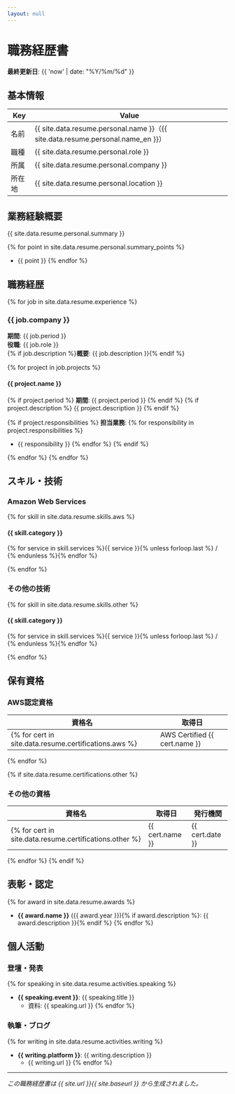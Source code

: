 ```yaml
---
layout: null
---
```

# 職務経歴書

**最終更新日**: {{ 'now' | date: "%Y/%m/%d" }}

## 基本情報

| Key | Value |
| --- | --- |
| 名前 | {{ site.data.resume.personal.name }}（{{ site.data.resume.personal.name_en }}） |
| 職種 | {{ site.data.resume.personal.role }} |
| 所属 | {{ site.data.resume.personal.company }} |
| 所在地 | {{ site.data.resume.personal.location }} |

## 業務経験概要

{{ site.data.resume.personal.summary }}

{% for point in site.data.resume.personal.summary_points %}
- {{ point }}
{% endfor %}

## 職務経歴

{% for job in site.data.resume.experience %}
### {{ job.company }}

**期間**: {{ job.period }}  
**役職**: {{ job.role }}  
{% if job.description %}**概要**: {{ job.description }}{% endif %}

{% for project in job.projects %}
#### {{ project.name }}
{% if project.period %}
**期間**: {{ project.period }}
{% endif %}
{% if project.description %}
{{ project.description }}
{% endif %}

{% if project.responsibilities %}
**担当業務**:
{% for responsibility in project.responsibilities %}
- {{ responsibility }}
{% endfor %}
{% endif %}

{% endfor %}
{% endfor %}

## スキル・技術

### Amazon Web Services

{% for skill in site.data.resume.skills.aws %}
#### {{ skill.category }}
{% for service in skill.services %}{{ service }}{% unless forloop.last %} / {% endunless %}{% endfor %}

{% endfor %}

### その他の技術

{% for skill in site.data.resume.skills.other %}
#### {{ skill.category }}
{% for service in skill.services %}{{ service }}{% unless forloop.last %} / {% endunless %}{% endfor %}

{% endfor %}

## 保有資格

### AWS認定資格

| 資格名 | 取得日 |
| --- | --- |
{% for cert in site.data.resume.certifications.aws %}| AWS Certified {{ cert.name }} | {{ cert.date }} |
{% endfor %}

{% if site.data.resume.certifications.other %}
### その他の資格

| 資格名 | 取得日 | 発行機関 |
| --- | --- | --- |
{% for cert in site.data.resume.certifications.other %}| {{ cert.name }} | {{ cert.date }} | {{ cert.provider }} |
{% endfor %}
{% endif %}

## 表彰・認定

{% for award in site.data.resume.awards %}
- **{{ award.name }}** ({{ award.year }}){% if award.description %}: {{ award.description }}{% endif %}
{% endfor %}

## 個人活動

### 登壇・発表

{% for speaking in site.data.resume.activities.speaking %}
- **{{ speaking.event }}**: {{ speaking.title }}
  - 資料: {{ speaking.url }}
{% endfor %}

### 執筆・ブログ

{% for writing in site.data.resume.activities.writing %}
- **{{ writing.platform }}**: {{ writing.description }}
  - {{ writing.url }}
{% endfor %}

---

*この職務経歴書は {{ site.url }}{{ site.baseurl }} から生成されました。*